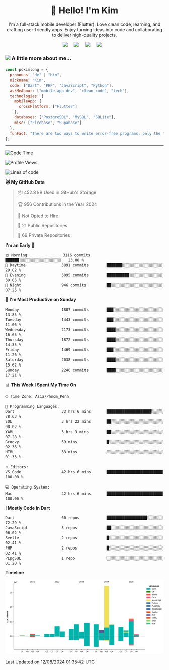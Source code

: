 <h1 align="center">👋 Hello! I'm Kim</h1>

<p align="center">
   I'm a full-stack mobile developer (Flutter). Love clean code, learning, and crafting user-friendly apps. Enjoy turning ideas into code and collaborating to deliver high-quality projects.
</p>

<p align="center">
  <a href="mailto:pochkimlong88@gmail.com"><img src="https://img.shields.io/badge/gmail-%23D14836.svg?&style=for-the-badge&logo=gmail&logoColor=white" /></a>&nbsp;&nbsp;&nbsp;&nbsp;
  <a href="https://t.me/pochkimlong/"><img src="https://img.shields.io/badge/telegram-%230077B5.svg?&style=for-the-badge&logo=telegram&logoColor=white" /></a>&nbsp;&nbsp;&nbsp;&nbsp;
  <a href="https://www.youtube.com/@PochKimlong/"><img src="https://img.shields.io/badge/youtube-%23dc2743.svg?&style=for-the-badge&logo=youtube&logoColor=white" /></a>&nbsp;&nbsp;&nbsp;&nbsp;
  <a href="https://www.tiktok.com/@pckimlong/"><img src="https://img.shields.io/badge/tiktok-%23000000.svg?&style=for-the-badge&logo=tiktok&logoColor=white" /></a>&nbsp;&nbsp;&nbsp;&nbsp;
</p>

### <img src="https://media.giphy.com/media/VgCDAzcKvsR6OM0uWg/giphy.gif" width="50"> A little more about me...  

```javascript
const pckimlong = {
  pronouns: "He" | "Him",
  nickname: "Kim",
  code: ["Dart", "PHP", "JavaScript", "Python"],
  askMeAbout: ["mobile app dev", "clean code", "tech"],
  technologies: {
    mobileApp: {
      crossPlatform: ["Flutter"]
    },
    databases: ["PostgreSQL", "MySQL", "SQLite"],
    misc: ["Firebase", "Supabase"]
  },
  funFact: "There are two ways to write error-free programs; only the third one works."
};
```
---

<!--START_SECTION:waka-->
![Code Time](http://img.shields.io/badge/Code%20Time-328%20hrs%2010%20mins-blue)

![Profile Views](http://img.shields.io/badge/Profile%20Views-0-blue)

![Lines of code](https://img.shields.io/badge/From%20Hello%20World%20I%27ve%20Written-24.7%20million%20lines%20of%20code-blue)

**🐱 My GitHub Data** 

> 📦 452.8 kB Used in GitHub's Storage 
 > 
> 🏆 956 Contributions in the Year 2024
 > 
> 🚫 Not Opted to Hire
 > 
> 📜 21 Public Repositories 
 > 
> 🔑 69 Private Repositories 
 > 
**I'm an Early 🐤** 

```text
🌞 Morning                3116 commits        ██████░░░░░░░░░░░░░░░░░░░   23.88 % 
🌆 Daytime                3891 commits        ███████░░░░░░░░░░░░░░░░░░   29.82 % 
🌃 Evening                5095 commits        ██████████░░░░░░░░░░░░░░░   39.05 % 
🌙 Night                  946 commits         ██░░░░░░░░░░░░░░░░░░░░░░░   07.25 % 
```
📅 **I'm Most Productive on Sunday** 

```text
Monday                   1807 commits        ███░░░░░░░░░░░░░░░░░░░░░░   13.85 % 
Tuesday                  1443 commits        ███░░░░░░░░░░░░░░░░░░░░░░   11.06 % 
Wednesday                2173 commits        ████░░░░░░░░░░░░░░░░░░░░░   16.65 % 
Thursday                 1872 commits        ████░░░░░░░░░░░░░░░░░░░░░   14.35 % 
Friday                   1469 commits        ███░░░░░░░░░░░░░░░░░░░░░░   11.26 % 
Saturday                 2038 commits        ████░░░░░░░░░░░░░░░░░░░░░   15.62 % 
Sunday                   2246 commits        ████░░░░░░░░░░░░░░░░░░░░░   17.21 % 
```


📊 **This Week I Spent My Time On** 

```text
🕑︎ Time Zone: Asia/Phnom_Penh

💬 Programming Languages: 
Dart                     33 hrs 6 mins       ████████████████████░░░░░   78.63 % 
SQL                      3 hrs 22 mins       ██░░░░░░░░░░░░░░░░░░░░░░░   08.02 % 
YAML                     3 hrs 3 mins        ██░░░░░░░░░░░░░░░░░░░░░░░   07.28 % 
Groovy                   59 mins             █░░░░░░░░░░░░░░░░░░░░░░░░   02.36 % 
HTML                     33 mins             ░░░░░░░░░░░░░░░░░░░░░░░░░   01.33 % 

🔥 Editors: 
VS Code                  42 hrs 6 mins       █████████████████████████   100.00 % 

💻 Operating System: 
Mac                      42 hrs 6 mins       █████████████████████████   100.00 % 
```

**I Mostly Code in Dart** 

```text
Dart                     60 repos            ██████████████████░░░░░░░   72.29 % 
JavaScript               5 repos             ██░░░░░░░░░░░░░░░░░░░░░░░   06.02 % 
Svelte                   2 repos             █░░░░░░░░░░░░░░░░░░░░░░░░   02.41 % 
PHP                      2 repos             █░░░░░░░░░░░░░░░░░░░░░░░░   02.41 % 
PLpgSQL                  1 repo              ░░░░░░░░░░░░░░░░░░░░░░░░░   01.20 % 
```



**Timeline**

![Lines of Code chart](https://raw.githubusercontent.com/pckimlong/pckimlong/main/assets/bar_graph.png)


 Last Updated on 12/08/2024 01:35:42 UTC
<!--END_SECTION:waka-->

<!---
PochKimlong/PochKimlong is a ✨ special ✨ repository because its `README.md` (this file) appears on your GitHub profile.
You can click the Preview link to take a look at your changes.
--->

